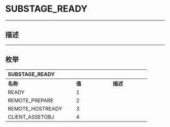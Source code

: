 # SUBSTAGE_READY

------------------------------------------------------------------------------------------
## 描述



------------------------------------------------------------------------------------------
## 枚举

|<div style="width:200px">SUBSTAGE_READY</div>|<div style="width:100px"></div>|<div style="width:100px"></div>|
|:---|:---|:---|
|**名称**|**值**|**描述**|
|READY|1||
|REMOTE_PREPARE|2||
|REMOTE_HOSTREADY|3||
|CLIENT_ASSETOBJ|4||
